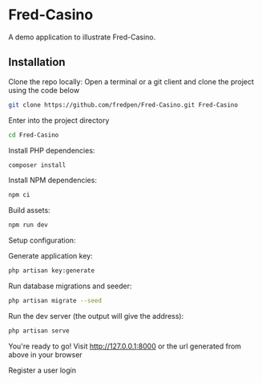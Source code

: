 # Fred-Casino

A demo application to illustrate Fred-Casino.

## Installation
 
Clone the repo locally:
Open a terminal or a git client and clone the project using the code below

```sh
git clone https://github.com/fredpen/Fred-Casino.git Fred-Casino
```

Enter into the project directory

```sh
cd Fred-Casino
```

Install PHP dependencies:

```sh
composer install
```

Install NPM dependencies:

```sh
npm ci
```

Build assets:

```sh
npm run dev
```

Setup configuration:

Generate application key:

```sh
php artisan key:generate
```

Run database migrations and seeder:

```sh
php artisan migrate --seed
```


Run the dev server (the output will give the address):

```sh
php artisan serve
```

You're ready to go! Visit http://127.0.0.1:8000 or the url generated from above in your browser

Register a user
login
